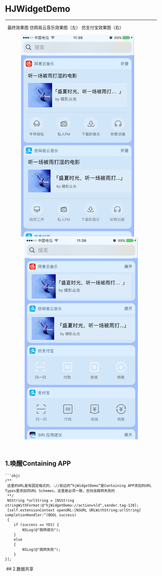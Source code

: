 # HJWidgetDemo
--------------
   
   最终效果图   仿网易云音乐效果图（左）              仿支付宝效果图（右）  
   
<div align=center><img src="https://github.com/HJZone/HJWidgetDemo/blob/master/HJWidgetDemo/screenshots/012.png" width="375" height="667" >      <img src="https://github.com/HJZone/HJWidgetDemo/blob/master/HJWidgetDemo/screenshots/011.png" width="375" height="667">
   
    
   <div align=left>  
   
    
   ## 1.唤醒Containing APP  
   
    ```objc  
    /**   
     这里的URL是有固定格式的，://前边的“hjWidgetDemo”是Containing APP添加的URL Types里添加的URL Schemes，这里是必须一致，否则会跳转失败的   
     **/
     NSString *urlString = [NSString stringWithFormat:@"hjWidgetDemo://action=%ld",sender.tag-120];   
     [self.extensionContext openURL:[NSURL URLWithString:urlString] completionHandler:^(BOOL success)    
     {
        if (success == YES) {
            NSLog(@"跳转成功");
        }
        else
        {
            NSLog(@"跳转失败");
        }
    }];
  
  ## 2.数据共享  
  
  
